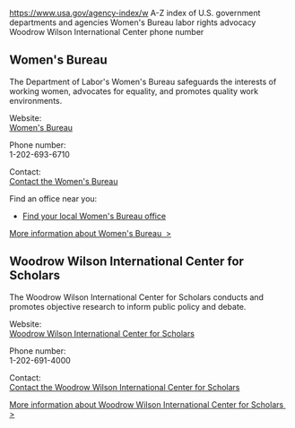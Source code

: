 

https://www.usa.gov/agency-index/w
A-Z index of U.S. government departments and agencies
Women's Bureau labor rights advocacy
Woodrow Wilson International Center phone number

Women's Bureau
--------------

The Department of Labor's Women's Bureau safeguards the interests of working women, advocates for equality, and promotes quality work environments.

Website:  
[Women's Bureau](https://www.dol.gov/agencies/wb)

Phone number:  
1-202-693-6710

Contact:  
[Contact the Women's Bureau](https://www.dol.gov/agencies/wb/contact)

Find an office near you:  
* [Find your local Women's Bureau office](https://www.dol.gov/agencies/wb/contact/regions)

[More information about Women's Bureau  >](https://www.usa.gov/agencies/women-s-bureau)

Woodrow Wilson International Center for Scholars
------------------------------------------------

The Woodrow Wilson International Center for Scholars conducts and promotes objective research to inform public policy and debate.

Website:  
[Woodrow Wilson International Center for Scholars](http://www.wilsoncenter.org)

Phone number:  
1-202-691-4000

Contact:  
[Contact the Woodrow Wilson International Center for Scholars](https://www.wilsoncenter.org/contact-us)

[More information about Woodrow Wilson International Center for Scholars  >](https://www.usa.gov/agencies/woodrow-wilson-international-center-for-scholars)

